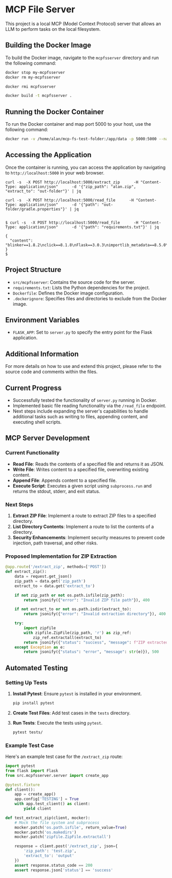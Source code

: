 # MCP File Server

This project is a local MCP (Model Context Protocol) server that allows an LLM to perform tasks on the local filesystem.

## Building the Docker Image

To build the Docker image, navigate to the `mcpfsserver` directory and run the following command:

```bash
docker stop my-mcpfsserver
docker rm my-mcpfsserver

docker rmi mcpfsserver

docker build -t mcpfsserver .
```

## Running the Docker Container

To run the Docker container and map port 5000 to your host, use the following command:

```bash
docker run -v /home/alan/mcp-fs-test-folder:/app/data -p 5000:5000 --name my-mcpfsserver mcpfsserver
```

## Accessing the Application

Once the container is running, you can access the application by navigating to `http://localhost:5000` in your web browser.

```
curl -s  -X POST http://localhost:5000/extract_zip      -H "Content-Type: application/json"      -d '{"zip_path": "alan.zip", "extract_to": "out-folder"}' | jq

curl -s  -X POST http://localhost:5000/read_file      -H "Content-Type: application/json"      -d '{"path": "out-folder/gradle.properties"}' | jq


$ curl -s  -X POST http://localhost:5000/read_file      -H "Content-Type: application/json"      -d '{"path": "requirements.txt"}' | jq

{
  "content": "blinker==1.8.2\nclick==8.1.8\nFlask==3.0.3\nimportlib_metadata==8.5.0\nitsdangerous==2.2.0\nJinja2==3.1.6\nMarkupSafe==2.1.5\nWerkzeug==3.0.6\nzipp==3.20.2\n"
}
$
```

## Project Structure

- `src/mcpfsserver`: Contains the source code for the server.
- `requirements.txt`: Lists the Python dependencies for the project.
- `Dockerfile`: Defines the Docker image configuration.
- `.dockerignore`: Specifies files and directories to exclude from the Docker image.

## Environment Variables

- `FLASK_APP`: Set to `server.py` to specify the entry point for the Flask application.

## Additional Information

For more details on how to use and extend this project, please refer to the source code and comments within the files.

## Current Progress

- Successfully tested the functionality of `server.py` running in Docker.
- Implemented basic file reading functionality via the `/read_file` endpoint.
- Next steps include expanding the server's capabilities to handle additional tasks such as writing to files, appending content, and executing shell scripts.

## MCP Server Development

### Current Functionality
- **Read File**: Reads the contents of a specified file and returns it as JSON.
- **Write File**: Writes content to a specified file, overwriting existing content.
- **Append File**: Appends content to a specified file.
- **Execute Script**: Executes a given script using `subprocess.run` and returns the stdout, stderr, and exit status.

### Next Steps
1. **Extract ZIP File**: Implement a route to extract ZIP files to a specified directory.
2. **List Directory Contents**: Implement a route to list the contents of a directory.
3. **Security Enhancements**: Implement security measures to prevent code injection, path traversal, and other risks.

### Proposed Implementation for ZIP Extraction
```python
@app.route('/extract_zip', methods=['POST'])
def extract_zip():
    data = request.get_json()
    zip_path = data.get('zip_path')
    extract_to = data.get('extract_to')

    if not zip_path or not os.path.isfile(zip_path):
        return jsonify({"error": "Invalid ZIP file path"}), 400

    if not extract_to or not os.path.isdir(extract_to):
        return jsonify({"error": "Invalid extraction directory"}), 400

    try:
        import zipfile
        with zipfile.ZipFile(zip_path, 'r') as zip_ref:
            zip_ref.extractall(extract_to)
        return jsonify({"status": "success", "message": f"ZIP extracted to {extract_to}"}), 200
    except Exception as e:
        return jsonify({"status": "error", "message": str(e)}), 500
```

## Automated Testing

### Setting Up Tests
1. **Install Pytest**: Ensure `pytest` is installed in your environment.
   ```bash
   pip install pytest
   ```

2. **Create Test Files**: Add test cases in the `tests` directory.

3. **Run Tests**: Execute the tests using `pytest`.
   ```bash
   pytest tests/
   ```

### Example Test Case
Here's an example test case for the `/extract_zip` route:

```python
import pytest
from flask import Flask
from src.mcpfsserver.server import create_app

@pytest.fixture
def client():
    app = create_app()
    app.config['TESTING'] = True
    with app.test_client() as client:
        yield client

def test_extract_zip(client, mocker):
    # Mock the file system and subprocess
    mocker.patch('os.path.isfile', return_value=True)
    mocker.patch('os.makedirs')
    mocker.patch('zipfile.ZipFile.extractall')

    response = client.post('/extract_zip', json={
        'zip_path': 'test.zip',
        'extract_to': 'output'
    })
    assert response.status_code == 200
    assert response.json['status'] == 'success'
```

